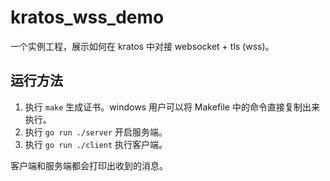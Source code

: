 # kratos_wss_demo

一个实例工程，展示如何在 kratos 中对接 websocket + tls (wss)。

## 运行方法

1. 执行 `make` 生成证书。windows 用户可以将 Makefile 中的命令直接复制出来执行。
2. 执行 `go run ./server` 开启服务端。
3. 执行 `go run ./client` 执行客户端。

客户端和服务端都会打印出收到的消息。
